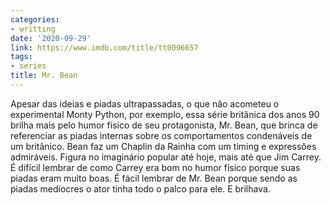 ```yaml
---
categories:
- writting
date: '2020-09-29'
link: https://www.imdb.com/title/tt0096657
tags:
- series
title: Mr. Bean
---
```


Apesar das ideias e piadas ultrapassadas, o que não acometeu o experimental Monty Python, por exemplo, essa série britânica dos anos 90 brilha mais pelo humor físico de seu protagonista, Mr. Bean, que brinca de referenciar as piadas internas sobre os comportamentos condenáveis de um britânico. Bean faz um Chaplin da Rainha com um timing e expressões admiráveis. Figura no imaginário popular até hoje, mais até que Jim Carrey. É difícil lembrar de como Carrey era bom no humor físico porque suas piadas eram muito boas. É fácil lembrar de Mr. Bean porque sendo as piadas medíocres o ator tinha todo o palco para ele. E brilhava.

